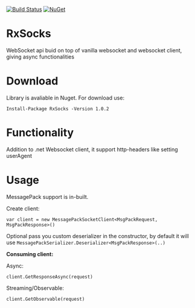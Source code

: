 [![Build Status](https://travis-ci.org/MukeshMohanty/RxSocks.svg?branch=master)](https://travis-ci.org/MukeshMohanty/RxSocks)
[![NuGet](https://img.shields.io/nuget/v/RxSocks.svg)](https://www.nuget.org/packages/RxSocks)

# RxSocks
WebSocket api buid on top of vanilla websocket and websocket client, giving async functionalities

# Download
Library is avaliable in Nuget. For download use:

` Install-Package RxSocks -Version 1.0.2 `

# Functionality 

Addition to .net Websocket client, it support http-headers like setting userAgent

# Usage

MessagePack support is in-built.

Create client:

` var client = new MessagePackSocketClient<MsgPackRequest, MsgPackResponse>() `

Optional pass you custom deserializer in the constructor, by default it will use `MessagePackSerializer.Deserializer<MsgPackResponse>(..)`

**Consuming client:**

Async:

`client.GetResponseAsync(request)`

Streaming/Observable:

`client.GetObservable(request)`

